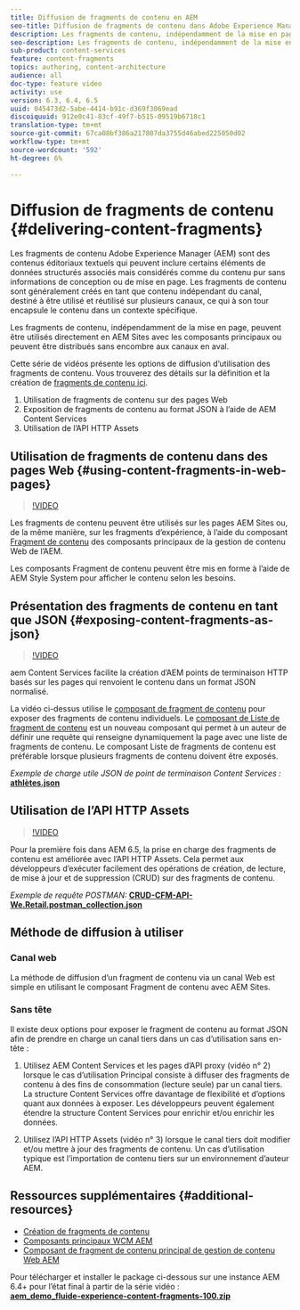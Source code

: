 ```yaml
---
title: Diffusion de fragments de contenu en AEM
seo-title: Diffusion de fragments de contenu dans Adobe Experience Manager
description: Les fragments de contenu, indépendamment de la mise en page, peuvent être utilisés directement en AEM Sites avec les composants principaux ou peuvent être distribués sans encombre aux canaux en aval.
seo-description: Les fragments de contenu, indépendamment de la mise en page, peuvent être utilisés directement en AEM Sites avec les composants principaux ou peuvent être distribués sans encombre aux canaux en aval.
sub-product: content-services
feature: content-fragments
topics: authoring, content-architecture
audience: all
doc-type: feature video
activity: use
version: 6.3, 6.4, 6.5
uuid: 045473d2-5abe-4414-b91c-d369f3069ead
discoiquuid: 912e0c41-83cf-49f7-b515-09519b6718c1
translation-type: tm+mt
source-git-commit: 67ca08bf386a217807da3755d46abed225050d02
workflow-type: tm+mt
source-wordcount: '592'
ht-degree: 6%

---
```



# Diffusion de fragments de contenu {#delivering-content-fragments}

Les fragments de contenu Adobe Experience Manager (AEM) sont des contenus éditoriaux textuels qui peuvent inclure certains éléments de données structurés associés mais considérés comme du contenu pur sans informations de conception ou de mise en page. Les fragments de contenu sont généralement créés en tant que contenu indépendant du canal, destiné à être utilisé et réutilisé sur plusieurs canaux, ce qui à son tour encapsule le contenu dans un contexte spécifique.

Les fragments de contenu, indépendamment de la mise en page, peuvent être utilisés directement en AEM Sites avec les composants principaux ou peuvent être distribués sans encombre aux canaux en aval.

Cette série de vidéos présente les options de diffusion d’utilisation des fragments de contenu. Vous trouverez des détails sur la définition et la création de [fragments de contenu ici](content-fragments-feature-video-use.md).

1. Utilisation de fragments de contenu sur des pages Web
2. Exposition de fragments de contenu au format JSON à l’aide de AEM Content Services
3. Utilisation de l’API HTTP Assets

## Utilisation de fragments de contenu dans des pages Web {#using-content-fragments-in-web-pages}

>[!VIDEO](https://video.tv.adobe.com/v/22449/?quality=12&learn=on)

Les fragments de contenu peuvent être utilisés sur les pages AEM Sites ou, de la même manière, sur les fragments d’expérience, à l’aide du composant [Fragment de contenu](https://docs.adobe.com/content/help/fr-FR/experience-manager-core-components/using/components/content-fragment-component.html) des composants principaux de la gestion de contenu Web  de l’AEM.

Les composants Fragment de contenu peuvent être mis en forme à l’aide de AEM Style System pour afficher le contenu selon les besoins.

## Présentation des fragments de contenu en tant que JSON {#exposing-content-fragments-as-json}

>[!VIDEO](https://video.tv.adobe.com/v/22448/?quality=12&learn=on)

aem Content Services facilite la création d’AEM points de terminaison HTTP basés sur les pages qui renvoient le contenu dans un format JSON normalisé.

La vidéo ci-dessus utilise le [composant de fragment de contenu](https://docs.adobe.com/content/help/en/experience-manager-core-components/using/components/content-fragment-component.html) pour exposer des fragments de contenu individuels. Le [composant de Liste de fragment de contenu](https://docs.adobe.com/content/help/en/experience-manager-core-components/using/components/content-fragment-list.html) est un nouveau composant qui permet à un auteur de définir une requête qui renseigne dynamiquement la page avec une liste de fragments de contenu. Le composant Liste de fragments de contenu est préférable lorsque plusieurs fragments de contenu doivent être exposés.

*Exemple de charge utile JSON de point de terminaison Content Services :*\
**[athlètes.json](assets/athletes.json)**

## Utilisation de l’API HTTP Assets

>[!VIDEO](https://video.tv.adobe.com/v/26390/?quality=12&learn=on)

Pour la première fois dans AEM 6.5, la prise en charge des fragments de contenu est améliorée avec l’API HTTP Assets. Cela permet aux développeurs d’exécuter facilement des opérations de création, de lecture, de mise à jour et de suppression (CRUD) sur des fragments de contenu.

*Exemple de requête POSTMAN:*
**[CRUD-CFM-API-We.Retail.postman_collection.json](assets/CRUD-CFM-API-We.Retail.postman_collection.json)**

## Méthode de diffusion à utiliser

### Canal web

La méthode de diffusion d’un fragment de contenu via un canal Web est simple en utilisant le composant Fragment de contenu avec AEM Sites.

### Sans tête

Il existe deux options pour exposer le fragment de contenu au format JSON afin de prendre en charge un canal tiers dans un cas d’utilisation sans en-tête :

1. Utilisez AEM Content Services et les pages d’API proxy (vidéo n° 2) lorsque le cas d’utilisation Principal consiste à diffuser des fragments de contenu à des fins de consommation (lecture seule) par un canal tiers. La structure Content Services offre davantage de flexibilité et d’options quant aux données à exposer. Les développeurs peuvent également étendre la structure Content Services pour enrichir et/ou enrichir les données.

2. Utilisez l’API HTTP Assets (vidéo n° 3) lorsque le canal tiers doit modifier et/ou mettre à jour des fragments de contenu. Un cas d’utilisation typique est l’importation de contenu tiers sur un environnement d’auteur AEM.

## Ressources supplémentaires {#additional-resources}

* [Création de fragments de contenu](content-fragments-feature-video-use.md)
* [Composants principaux WCM AEM](https://docs.adobe.com/content/help/fr-FR/experience-manager-core-components/using/introduction.html)
* [Composant de fragment de contenu principal de gestion de contenu Web AEM](https://docs.adobe.com/content/help/en/experience-manager-core-components/using/components/content-fragment-component.html)

Pour télécharger et installer le package ci-dessous sur une instance AEM 6.4+ pour l’état final à partir de la série vidéo :\
**[aem_demo_fluide-experience-content-fragments-100.zip](assets/aem_demo_fluid-experiencescontent-fragments-100.zip)**

